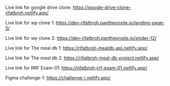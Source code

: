 Live link for google drive clone: 
https://google-drive-clone-rifatbroh.netlify.app/

Live link for wp clone 1:
https://dev-rifatbroh.pantheonsite.io/landing-page-5/

Live link for wp clone 2:
https://dev-rifatbroh.pantheonsite.io/xinder-12/

Live link for The meal db 1: 
https://rifatbroh-mealdb-api.netlify.app/

Live link for The meal db 2:
https://rifatbroh-meal-db-project.netlify.app/

Live link for RRF Exam-01:
https://rifatbroh-rrf-exam-01.netlify.app/

Figma challenge-1:
https://challenge-i.netlify.app/
